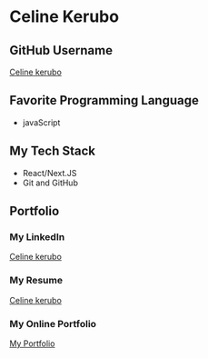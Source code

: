 # Celine Kerubo

## GitHub Username
[Celine kerubo](https://github.com/juice2227)

## Favorite Programming Language


- javaScript


## My Tech Stack


- React/Next.JS
- Git and GitHub




## Portfolio

### My LinkedIn
[Celine kerubo](https://www.linkedin.com/in/celine-benard-17b812289/)

### My Resume
[Celine kerubo](https://docs.google.com/document/d/10u8gS9fJ92IFedn-fViDctF6GutIi4VanVk-TtY0_6Q/edit?usp=sharing)

### My Online Portfolio
[My Portfolio]( portifolio-lime-delta.vercel.app)



